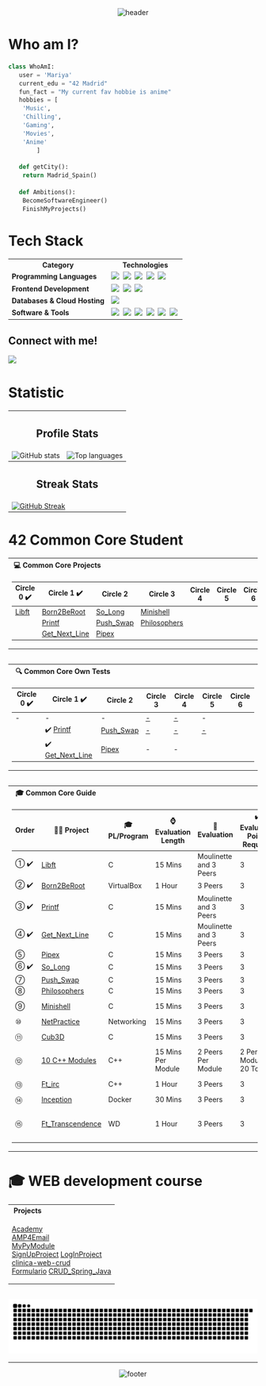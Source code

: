 <!-- HEADER -->
<div align="center" width="100" style="margin-bottom:20px">
  <img src="https://capsule-render.vercel.app/api?color=0:1408d0,50:0860d0,100:08c4d0&height=250&section=header&text=Karma%20Faber%20&fontSize=30&type=waving&fontColor=fefefe&&animation=fadeIn" alt="header"/>
</div>

<!-- Añadimos espacio para evitar solapamiento -->
<div style="clear: both; margin-top: 30px;"></div>

<div align="left">
<h1>Who am I?</h1>

```python 
class WhoAmI:
   user = 'Mariya'
   current_edu = "42 Madrid"
   fun_fact = "My current fav hobbie is anime"
   hobbies = [
    'Music',
    'Chilling',
    'Gaming',
    'Movies',
    'Anime'
   		]
   
   def getCity():
   	return Madrid_Spain()
   
   def Ambitions():
   	BecomeSoftwareEngineer()
   	FinishMyProjects()
```

<!--<p><img align="right" height="250" width="300" src="https://raw.githubusercontent.com/SubhadeepZilong/SubhadeepZilong/main/icons/animation_500_kxa883sd.gif" alt="SubhadeepZilong" /></p>-->

</div>

<!-- Añadimos espacio para evitar solapamiento -->
<div style="clear: both; margin-top: 30px;"></div>

<!-- STACK -->
<div align="left">
<h1>Tech Stack</h1>
<table>
  <tr>
    <th>Category</th>
    <th>Technologies</th>
  </tr>
  <tr>
    <td><strong>Programming Languages</strong></td>
    <td>
      <img src="https://img.shields.io/badge/-C-05122A?style=flat&logo=C&logoColor=A8B9CC">&nbsp;
      <img src="https://img.shields.io/badge/-C++-007ACC?style=flat-square&logo=cplusplus&logoColor=white">&nbsp;
      <img src="https://img.shields.io/badge/-Python-05122A?style=flat&logo=python">&nbsp;
      <img src="https://img.shields.io/badge/-Bash-000?&logo=GNU-Bash">&nbsp;
      <img src="https://img.shields.io/badge/-PHP-000?&logo=PHP">&nbsp;
    </td>
  </tr>
  <tr>
    <td><strong>Frontend Development</strong></td>
    <td>
      <img src="https://img.shields.io/badge/-HTML-05122A?style=flat&logo=HTML5">&nbsp;
      <img src="https://img.shields.io/badge/-CSS-05122A?style=flat&logo=CSS3&logoColor=1572B6">&nbsp;
      <a href="https://getbootstrap.com" target="_blank">
        <img src="https://img.shields.io/badge/Bootstrap-%23563D7C.svg?style=flat&logo=bootstrap&logoColor=white">
      </a>
    </td>
  </tr>
  <tr>
    <td><strong>Databases & Cloud Hosting</strong></td>
    <td>
      <img src="https://img.shields.io/badge/-MySQL-000?&logo=MySQL">&nbsp;
    </td>
  </tr>
  <tr>
    <td><strong>Software & Tools</strong></td>
    <td>
      <img src="https://img.shields.io/badge/-Visual%20Studio%20Code-05122A?style=flat&logo=visual-studio-code&logoColor=007ACC">&nbsp;
      <img src="https://img.shields.io/badge/Linux-FCC624?style=flat&logo=linux&logoColor=black">&nbsp;
      <img src="https://img.shields.io/badge/Windows-0078D6?style=flat-square&logoColor=white">&nbsp;
      <img src="https://img.shields.io/badge/Ubuntu-E95420?style=flat-square&logo=ubuntu&logoColor=white">&nbsp;
      <img src="https://img.shields.io/badge/-GitHub-05122A?style=flat&logo=github">&nbsp; 
      <img src="https://img.shields.io/badge/-Git-05122A?style=flat&logo=git">&nbsp;
    </td>
  </tr>
</table>
</div>

<!-- Añadimos espacio para evitar solapamiento -->
<div style="clear: both; margin-top: 30px;"></div>

<h2>Connect with me!</h2>

[<img src="https://img.shields.io/badge/linkedin-%230077B5.svg?&style=for-the-badge&logo=linkedin&logoColor=white" />](https://www.linkedin.com/in/maria-zolotarova/) 


<!-- Añadimos espacio para evitar solapamiento -->
<div style="clear: both; margin-top: 30px;"></div>

<!-- STATS -->
<div align="left">
  <h1>Statistic</h1>
  <table>
    <tr>
      <th colspan="2"><h2>Profile Stats</h2></th>
    </tr>
    <tr>
      <td>
        <img src="https://github-readme-stats.vercel.app/api?username=KarmaFaber&show_icons=true&theme=cobalt" alt="GitHub stats"/>
      </td>
      <td>
        <img src="https://github-readme-stats.vercel.app/api/top-langs/?username=KarmaFaber&theme=cobalt&layout=compact" alt="Top languages"/>
      </td>
    </tr>
    <tr>
      <th colspan="2"><h2>Streak Stats</h2></th>
    </tr>
    <tr>
      <td colspan="2" align="left">
        <a href="https://git.io/streak-stats">
          <img src="https://github-readme-streak-stats.herokuapp.com?user=KarmaFaber&theme=cobalt" alt="GitHub Streak"/>
        </a>
      </td>
    </tr>
  </table>
</div>


<!-- Añadimos espacio para evitar solapamiento -->
<div style="clear: both; margin-top: 30px;"></div>

<!-- 42 School - common core projects -->
<div align="left">
<h1>42 Common Core Student</h1>
<table>
<tr>
<th align="left"> &nbsp;💻 Common Core Projects</th>
</tr>
<tr>
<td>

| Circle 0 ✔️  | Circle 1 ✔️ | Circle 2 | Circle 3 | Circle 4 | Circle 5 | Circle 6 | 
| ------------- | ------------- | ------------- | ------------- | ------------- | ------------- | ------------- |
|  [Libft]()  | [Born2BeRoot]()  | [So_Long]()  | [Minishell]()  | []()  | []()  | []()  | |
| | [Printf]()  | [Push_Swap]()  | [Philosophers]()  | []()  | []() |  |
| | [Get_Next_Line]()  | [Pipex]() |  | []()  |  |

</td></tr></table>
</div>


<!-- Añadimos espacio para evitar solapamiento -->
<div style="clear: both; margin-top: 30px;"></div>

<!-- 42 School - common core tests -->
<div align="left">
<table>
<tr>
<th align="left"> &nbsp; 🔍 Common Core Own Tests</th>
</tr>
<tr>

<td>

|  Circle 0 ✔️  | Circle 1 ✔️ | Circle 2  | Circle 3 | Circle 4 | Circle 5 | Circle 6 | 
| ------------- | ------------- | ------------- | ------------- | ------------- | ------------- | ------------- |
|  - | -  | -  | [-]()  | [-]()  | - |
| | ✔️ [Printf](https://github.com/KarmaFaber/ft_printf_test)  |  [Push_Swap]() | [-]()  | [-]()  | [-]() |  |
| | ✔️ [Get_Next_Line](https://github.com/KarmaFaber/GetNextLine_test)  |  [Pipex]()  | - | -  |  |

</td></tr></table>
</div>

<!-- Añadimos espacio para evitar solapamiento -->
<div style="clear: both; margin-top: 30px;"></div>

<!-- 42 School - common core guide table -->
<div align="left">
<table>
<tr>
<th align="left"> &nbsp; 🎓 Common Core Guide</th>
</tr>
<tr>

<td>

|  Order | 👨‍💻  Project | 🎓PL/Program | ⌚ Evaluation Length | 👥 Evaluation | ✔️ Evaluation Points Required | 🧑‍🤝‍🧑 Group Project | 
|--|--|--|--|--|--|--|
| ① ✔️ | [Libft]() | C | 15 Mins | Moulinette and 3 Peers | 3 | No |
| ② ✔️ | [Born2BeRoot]() | VirtualBox | 1 Hour | 3 Peers | 3 | No |
| ③ ✔️ | [Printf]() | C | 15 Mins | Moulinette and 3 Peers | 3 | No |
| ④ ✔️ | [Get_Next_Line]() | C | 15 Mins | Moulinette and 3 Peers | 3 | No |
| ⑤ | [Pipex]() | C | 15 Mins | 3 Peers | 3 | No |
| ⑥ ✔️ | [So_Long]() | C | 15 Mins | 3 Peers | 3 | No |
| ⑦ | [Push_Swap]() | C | 15 Mins | 3 Peers | 3 | No |
| ⑧ | [Philosophers]() | C | 15 Mins | 3 Peers | 3 | No |
| ⑨ | [Minishell]() | C | 15 Mins | 3 Peers | 3 | Yes - 2 People |
| ⑩ | [NetPractice]() | Networking | 15 Mins | 3 Peers | 3 | No |
| ⑪ | [Cub3D]() | C | 15 Mins | 3 Peers | 3 | Yes - 2 People |
| ⑫ | [10 C++ Modules]() | C++ | 15 Mins Per Module | 2 Peers Per Module | 2 Per Module - 20 Total | No |
| ⑬ | [Ft_irc]() | C++ | 1 Hour | 3 Peers | 3 | Yes - 2 People |
| ⑭ | [Inception]() | Docker | 30 Mins | 3 Peers | 3 | No |
| ⑮ | [Ft_Transcendence]() | WD | 1 Hour | 3 Peers | 3 | Yes - Between 3-5 People |

</td>
</tr> </table>
</div>

<!-- Añadimos espacio para evitar solapamiento -->
<div style="clear: both; margin-top: 30px;"></div>

<!-- WEB development course -->
<div align="left">
<table>
<tr>
<h1>🎓 WEB development course</h1>
<th align="left"> &nbsp;Projects</th>
</tr>
<tr>

<td>

[Academy](https://github.com/KarmaFaber/Academy)  
[AMP4Email](https://github.com/KarmaFaber/AMP4Email)  
[MyPyModule](https://github.com/KarmaFaber/MyPyModule)  
[SignUpProject](https://github.com/KarmaFaber/SignUpProject) 
[LogInProject](https://github.com/KarmaFaber/LogInProject)  
[clinica-web-crud](https://github.com/KarmaFaber/clinica-web-crud)  
[Formulario](https://github.com/KarmaFaber/Formulario) 
[CRUD_Spring_Java](https://github.com/KarmaFaber/CRUD_Spring_Java) 

</td>
</tr> </table>
</div>

<!-- Añadimos espacio para evitar solapamiento -->
<div style="clear: both; margin-top: 30px;"></div>

<!-- SNAKE GAME -->
<p align = "center">
	<img src = "https://github.com/7oSkaaa/7oSkaaa/blob/output/github-contribution-grid-snake.svg?" alt = "Snake Game"/>
</p>


<!-- FOOTER -->
<hr>
<div align="center" width="100" style="margin-bottom:20px">
  <img src="https://capsule-render.vercel.app/api?color=0:1408d0,50:0860d0,100:08c4d0&height=100&section=footer&fontSize=30&type=waving&fontColor=fefefe"
  alt="footer" />
</div>


<!--
USED:
1. Markdown:  https://github.github.com/gfm/
2. Icons: https://coolsymbol.com/
3. Header/Footer: https://github.com/kyechan99/capsule-render
4. GitHub streak: https://github-readme-streak-stats.herokuapp.com/demo/
5. Templates: https://github.com/durgeshsamariya/awesome-github-profile-readme-templates/blob/master/templates/Dum6o.md
6. Badges: https://shields.io
7. Stats: https://github.com/anuraghazra/github-readme-stats
9.Snake game: https://github.com/7oSkaaa/7oSkaaa/blob/output/github-contribution-grid-snake.svg
-->
